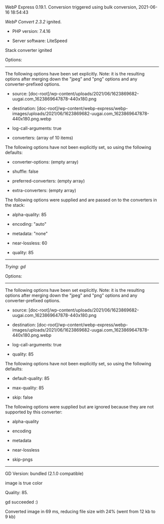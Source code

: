 WebP Express 0.19.1. Conversion triggered using bulk conversion, 2021-06-16 18:54:43

*WebP Convert 2.3.2*  ignited.
- PHP version: 7.4.16
- Server software: LiteSpeed

Stack converter ignited

Options:
------------
The following options have been set explicitly. Note: it is the resulting options after merging down the "jpeg" and "png" options and any converter-prefixed options.
- source: [doc-root]/wp-content/uploads/2021/06/1623869682-uugai.com_1623869647878-440x180.png
- destination: [doc-root]/wp-content/webp-express/webp-images/uploads/2021/06/1623869682-uugai.com_1623869647878-440x180.png.webp
- log-call-arguments: true
- converters: (array of 10 items)

The following options have not been explicitly set, so using the following defaults:
- converter-options: (empty array)
- shuffle: false
- preferred-converters: (empty array)
- extra-converters: (empty array)

The following options were supplied and are passed on to the converters in the stack:
- alpha-quality: 85
- encoding: "auto"
- metadata: "none"
- near-lossless: 60
- quality: 85
------------


*Trying: gd* 

Options:
------------
The following options have been set explicitly. Note: it is the resulting options after merging down the "jpeg" and "png" options and any converter-prefixed options.
- source: [doc-root]/wp-content/uploads/2021/06/1623869682-uugai.com_1623869647878-440x180.png
- destination: [doc-root]/wp-content/webp-express/webp-images/uploads/2021/06/1623869682-uugai.com_1623869647878-440x180.png.webp
- log-call-arguments: true
- quality: 85

The following options have not been explicitly set, so using the following defaults:
- default-quality: 85
- max-quality: 85
- skip: false

The following options were supplied but are ignored because they are not supported by this converter:
- alpha-quality
- encoding
- metadata
- near-lossless
- skip-pngs
------------

GD Version: bundled (2.1.0 compatible)
image is true color
Quality: 85. 
gd succeeded :)

Converted image in 69 ms, reducing file size with 24% (went from 12 kb to 9 kb)
